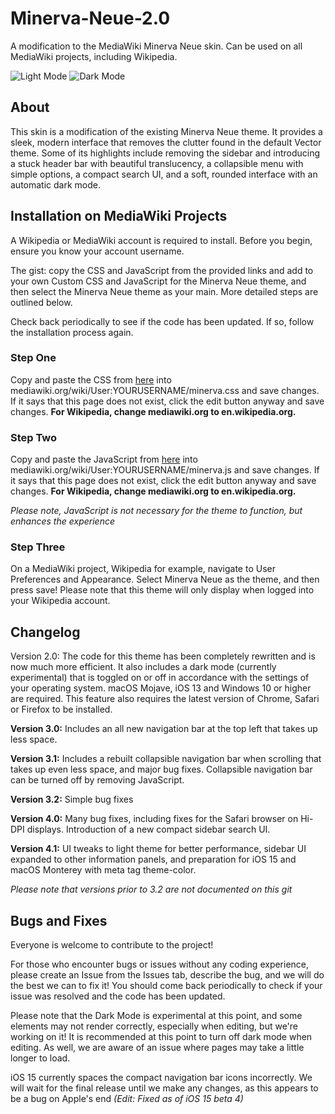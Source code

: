 # Minerva-Neue-2.0
A modification to the MediaWiki Minerva Neue skin. Can be used on all MediaWiki projects, including Wikipedia.

![Light Mode](https://upload.wikimedia.org/wikipedia/commons/thumb/4/47/Minerva_Neue_2.0_4.1_Light.png/2560px-Minerva_Neue_2.0_4.1_Light.png)
![Dark Mode](https://upload.wikimedia.org/wikipedia/commons/thumb/9/95/Minerva_Neue_2.0_4.1_Dark.png/2560px-Minerva_Neue_2.0_4.1_Dark.png)

## About
This skin is a modification of the existing Minerva Neue theme. It provides a sleek, modern interface that removes the clutter found in the default Vector theme. Some of its highlights include removing the sidebar and introducing a stuck header bar with beautiful translucency, a collapsible menu with simple options, a compact search UI, and a soft, rounded interface with an automatic dark mode.

## Installation on MediaWiki Projects
A Wikipedia or MediaWiki account is required to install. Before you begin, ensure you know your account username.

The gist: copy the CSS and JavaScript from the provided links and add to your own Custom CSS and JavaScript for the Minerva Neue theme, and then select the Minerva Neue theme as your main. More detailed steps are outlined below.

Check back periodically to see if the code has been updated. If so, follow the installation process again.

### Step One
Copy and paste the CSS from [here](https://raw.githubusercontent.com/natster101s/Minerva-Neue-2.0/master/minerva.css) into mediawiki.org/wiki/User:YOURUSERNAME/minerva.css and save changes. If it says that this page does not exist, click the edit button anyway and save changes. **For Wikipedia, change mediawiki.org to en.wikipedia.org.**

### Step Two
Copy and paste the JavaScript from [here](https://raw.githubusercontent.com/natster101s/Minerva-Neue-2.0/master/minerva.js) into mediawiki.org/wiki/User:YOURUSERNAME/minerva.js and save changes. If it says that this page does not exist, click the edit button anyway and save changes. **For Wikipedia, change mediawiki.org to en.wikipedia.org.**

*Please note, JavaScript is not necessary for the theme to function, but enhances the experience*

### Step Three
On a MediaWiki project, Wikipedia for example, navigate to User Preferences and Appearance. Select Minerva Neue as the theme, and then press save! Please note that this theme will only display when logged into your Wikipedia account.

## Changelog
Version 2.0: The code for this theme has been completely rewritten and is now much more efficient. It also includes a dark mode (currently experimental) that is toggled on or off in accordance with the settings of your operating system. macOS Mojave, iOS 13 and Windows 10 or higher are required. This feature also requires the latest version of Chrome, Safari or Firefox to be installed. 

**Version 3.0:** Includes an all new navigation bar at the top left that takes up less space.

**Version 3.1:** Includes a rebuilt collapsible navigation bar when scrolling that takes up even less space, and major bug fixes. Collapsible navigation bar can be turned off by removing JavaScript.

**Version 3.2:** Simple bug fixes

**Version 4.0:** Many bug fixes, including fixes for the Safari browser on Hi-DPI displays. Introduction of a new compact sidebar search UI.

**Version 4.1:** UI tweaks to light theme for better performance, sidebar UI expanded to other information panels, and preparation for iOS 15 and macOS Monterey with meta tag theme-color.

*Please note that versions prior to 3.2 are not documented on this git*

## Bugs and Fixes
Everyone is welcome to contribute to the project!

For those who encounter bugs or issues without any coding experience, please create an Issue from the Issues tab, describe the bug, and we will do the best we can to fix it! You should come back periodically to check if your issue was resolved and the code has been updated.

Please note that the Dark Mode is experimental at this point, and some elements may not render correctly, especially when editing, but we're working on it! It is recommended at this point to turn off dark mode when editing. As well, we are aware of an issue where pages may take a little longer to load.

iOS 15 currently spaces the compact navigation bar icons incorrectly. We will wait for the final release until we make any changes, as this appears to be a bug on Apple's end *(Edit: Fixed as of iOS 15 beta 4)*
